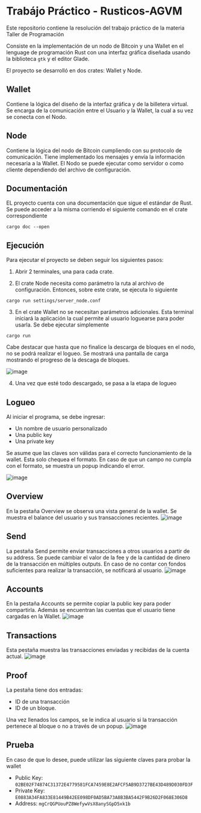 # Trabájo Práctico - Rusticos-AGVM

Este repositorio contiene la resolución del trabajo práctico de la materia Taller de Programación

Consiste en la implementación de un nodo de Bitcoin y una Wallet en el lenguage de programación Rust con una interfaz gráfica diseñada usando la biblioteca `gtk` y el editor Glade.

El proyecto se desarrolló en dos crates: Wallet y Node.

## Wallet
Contiene la lógica del diseño de la interfaz gráfica y de la billetera virtual.
Se encarga de la comunicación entre el Usuario y la Wallet, la cual a su vez se conecta con el Nodo.

## Node
Contiene la lógica del nodo de Bitcoin cumpliendo con su protocolo de comunicación.
Tiene implementado los mensajes y envía la información necesaria a la Wallet.
El Nodo se puede ejecutar como servidor o como cliente dependiendo del archivo de configuración.

## Documentación
EL proyecto cuenta con una documentación que sigue el estándar de Rust. 
Se puede acceder a la misma corriendo el siguiente comando en el crate correspondiente

```shell
cargo doc --open
```
## Ejecución
Para ejecutar el proyecto se deben seguir los siguientes pasos:

1. Abrir 2 terminales, una para cada crate. 

2. El crate Node necesita como parámetro la ruta al archivo de configuración.
   Entonces, sobre este crate, se ejecuta lo siguiente
   
```shell
cargo run settings/server_node.conf
```
3. En el crate Wallet no se necesitan parámetros adicionales.
   Esta terminal iniciará la aplicación la cual permite al usuario loguearse para poder usarla.
   Se debe ejecutar simplemente
```shell
cargo run 
```
   Cabe destacar que hasta que no finalice la descarga de bloques en el nodo, no se podrá realizar el logueo.
   Se mostrará una pantalla de carga mostrando el progreso de la descaga de bloques.

   ![image](https://github.com/taller-1-fiuba-rust/23C1-Rusticos-AGVM/assets/71946855/143e25d4-8b53-4232-99c9-732ae29c3148)

   
4. Una vez que esté todo descargado, se pasa a la etapa de logueo

## Logueo

Al iniciar el programa, se debe ingresar: 
- Un nombre de usuario personalizado
- Una public key
- Una private key

Se asume que las claves son válidas para el correcto funcionamiento de la wallet. 
Esta solo chequea el formato. 
En caso de que un campo no cumpla con el formato, se muestra un popup indicando el error. 

![image](https://github.com/taller-1-fiuba-rust/23C1-Rusticos-AGVM/assets/71946855/d03fb929-5afc-4784-b99a-139e257d0995)

## Overview
En la pestaña Overview se observa una vista general de la wallet. 
Se muestra el balance del usuario y sus transacciones recientes.
![image](https://github.com/taller-1-fiuba-rust/23C1-Rusticos-AGVM/assets/71946855/48d87751-1477-4825-ac03-91cc3cb7bf1e)


## Send
La pestaña Send permite enviar transacciones a otros usuarios a partir de su address. 
Se puede cambiar el valor de la fee y de la cantidad de dinero de la transacción en múltiples outputs.
En caso de no contar con fondos suficientes para realizar la transacción, se notificará al usuario.
![image](https://github.com/taller-1-fiuba-rust/23C1-Rusticos-AGVM/assets/71946855/b2dc7c1b-588e-4c81-919f-9c6a437a95d8)


## Accounts
En la pestaña Accounts se permite copiar la public key para poder compartirla. 
Además se encuentran las cuentas que el usuario tiene cargadas en la Wallet.
![image](https://github.com/taller-1-fiuba-rust/23C1-Rusticos-AGVM/assets/71946855/428a69f2-9ce7-4e58-b6db-c8f0c9d32ab3)


## Transactions
Esta pestaña muestra las transacciones enviadas y recibidas de la cuenta actual.
![image](https://github.com/taller-1-fiuba-rust/23C1-Rusticos-AGVM/assets/71946855/f702b80d-5ade-4d62-87a3-1e461275da5f)

## Proof
La pestaña tiene dos entradas: 
- ID de una transacción
- ID de un bloque.

Una vez llenados los campos, se le indica al usuario si la transacción pertenece al bloque o no a través de un popup.
![image](https://github.com/taller-1-fiuba-rust/23C1-Rusticos-AGVM/assets/71946855/0ef95a55-72eb-483f-af0a-979384042ff2)

## Prueba
En caso de que lo desee, puede utilizar las siguiente claves para probar la wallet
- Public Key: `02BE02F74874C31372E4779581FCA7459E8E2AFCF5AB9D3727BE43D489D030FD3F` 
- Private Key: `E0883A34FA833E81449B42EE098DF0AD5BA73A8B3BA5442F9B26D2F068E306D8` 
- Address: `mgCrQGPUouPZ8WefywVsX8anySGpD5xk1b`


